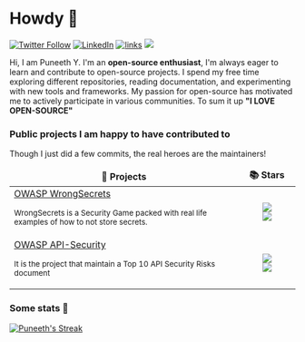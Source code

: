 # Howdy 🤠
[![Twitter Follow](https://img.shields.io/twitter/follow/commjoenie.svg?style=social&label=Follow)](https://twitter.com/Puneeth072003) [![LinkedIn](https://img.shields.io/badge/LinkedIn-blue?style=flat&logo=linkedin&labelColor=blue)](https://www.linkedin.com/in/puneeth072003) [![links](https://img.shields.io/badge/more-links-ff69b4.svg)](https://linktr.ee/Puneeth77) ![](https://komarev.com/ghpvc/?username=puneeth072003)

Hi, I am Puneeth Y. I'm an **open-source enthusiast**, I'm always eager to learn and contribute to open-source projects. I spend my free time exploring different repositories, reading documentation, and experimenting with new tools and frameworks. My passion for open-source has motivated me to actively participate in various communities. To sum it up **"I LOVE OPEN-SOURCE"**

### Public projects I am happy to have contributed to
Though I just did a few commits, the real heroes are the maintainers!
<table>
  <thead align="center">
    <tr border: none;>
      <td><b>🎁 Projects</b></td>
      <td><b>📚 Stars</b></td>
    </tr>
  </thead>
  <tbody>
    <tr>
      <td width="80%"><a href="https://github.com/OWASP/wrongsecrets">OWASP WrongSecrets</a> <p><sub>WrongSecrets is a Security Game packed with real life examples of how to not store secrets.</sub></td>
      <td width="20%" align="center"> <a href="https://github.com/OWASP/wrongsecrets"> <img src="https://img.shields.io/github/stars/OWASP/wrongsecrets?label=stars"/>  <br/> <img src="https://img.shields.io/github/issues-raw/OWASP/wrongsecrets"/></a></td>
    </tr>
    <tr>
      <td width="80%"><a href="https://github.com/OWASP/API-Security">OWASP API-Security</a> <p><sub>It is the project that maintain a Top 10 API Security Risks document</sub></td>
      <td width="20%" align="center"> <a href="https://github.com/OWASP/API-Security"> <img src="https://img.shields.io/github/stars/OWASP/API-Security?label=stars"/>  <br/> <img src="https://img.shields.io/github/issues-raw/OWASP/API-Security"/></a></td>
    </tr>
  </tbody>
</table>

### Some stats 🚀


[![Puneeth's Streak](https://github-readme-streak-stats.herokuapp.com/?user=puneeth072003&theme=dark)](https://github.com/DenverCoder1/github-readme-streak-stats)
